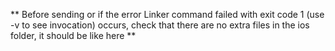 ** Before sending or if the error Linker command failed with exit code 1 (use -v to see invocation) occurs, check that there are no extra files in the ios folder, it should be like here **